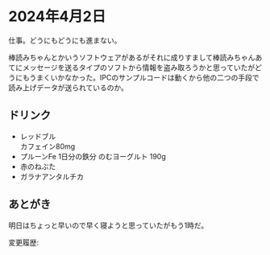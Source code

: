 # 2024年4月2日

仕事。どうにもどうにも進まない。

棒読みちゃんとかいうソフトウェアがあるがそれに成りすまして棒読みちゃんあてにメッセージを送るタイプのソフトから情報を盗み取ろうかと思っていたがどうにもうまくいかなかった。IPCのサンプルコードは動くから他の二つの手段で読み上げデータが送られているのか。

## ドリンク

- レッドブル  
カフェイン80mg
- プルーンFe 1日分の鉄分 のむヨーグルト 190g
- 赤のねぶた
- ガラナアンタルチカ

## あとがき

明日はちょっと早いので早く寝ようと思っていたがもう1時だ。

変更履歴:  
